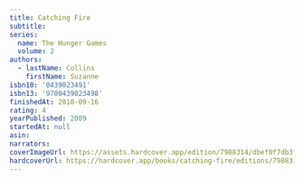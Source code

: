 ```yaml
---
title: Catching Fire
subtitle:
series:
  name: The Hunger Games
  volume: 2
authors:
  - lastName: Collins
    firstName: Suzanne
isbn10: '0439023491'
isbn13: '9780439023498'
finishedAt: 2010-09-16
rating: 4
yearPublished: 2009
startedAt: null
asin:
narrators:
coverImageUrl: https://assets.hardcover.app/edition/7988314/dbef0f7db3fc4a6157550d5f7cc01563af40315c.jpeg
hardcoverUrl: https://hardcover.app/books/catching-fire/editions/7988314
---
```

